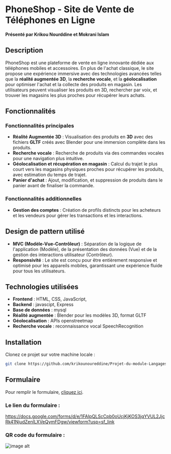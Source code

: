 # PhoneShop - Site de Vente de Téléphones en Ligne

**Présenté par Krikou Nourddine et Mokrani Islam**

## Description

PhoneShop est une plateforme de vente en ligne innovante dédiée aux téléphones mobiles et accessoires. En plus de l'achat classique, le site propose une expérience immersive avec des technologies avancées telles que la **réalité augmentée 3D**, la **recherche vocale**, et la **géolocalisation** pour optimiser l'achat et la collecte des produits en magasin. Les utilisateurs peuvent visualiser les produits en 3D, rechercher par voix, et trouver les magasins les plus proches pour récupérer leurs achats.

## Fonctionnalités

### Fonctionnalités principales
- **Réalité Augmentée 3D** : Visualisation des produits en **3D** avec des fichiers **GLTF** créés avec Blender pour une immersion complète dans les produits.
- **Recherche vocale** : Recherche de produits via des commandes vocales pour une navigation plus intuitive.
- **Géolocalisation et récupération en magasin** : Calcul du trajet le plus court vers les magasins physiques proches pour récupérer les produits, avec estimation du temps de trajet.
- **Panier d'achat** : Ajout, modification, et suppression de produits dans le panier avant de finaliser la commande.

### Fonctionnalités additionnelles
- **Gestion des comptes** : Création de profils distincts pour les acheteurs et les vendeurs pour gérer les transactions et les interactions.

## Design de pattern utilisé
- **MVC (Modèle-Vue-Contrôleur)** : Séparation de la logique de l'application (Modèle), de la présentation des données (Vue) et de la gestion des interactions utilisateur (Contrôleur).
- **Responsivité** : Le site est conçu pour être entièrement responsive et optimisé pour les appareils mobiles, garantissant une expérience fluide pour tous les utilisateurs.

## Technologies utilisées
- **Frontend** : HTML, CSS, JavaScript,
- **Backend** : javascipt, Express
- **Base de données** : mysql
- **Réalité augmentée** : Blender pour les modèles 3D, format GLTF
- **Géolocalisation** : APIs openstreetmap 
- **Recherche vocale** : reconnaissance vocal SpeechRecognition

## Installation

Clonez ce projet sur votre machine locale :

```bash
git clone https://github.com/krikounoureddine/Projet-du-module-Langages-et-Developpement-Web.git
```
## Formulaire

Pour remplir le formulaire, [cliquez ici](https://docs.google.com/forms/d/e/1FAIpQLScCpb0oUcjKjKOS3jqYVUL2JjcRk41NjudZenlLXVeQymFDgw/viewform?usp=sf_link).

### Le lien du formulaire :

https://docs.google.com/forms/d/e/1FAIpQLScCpb0oUcjKjKOS3jqYVUL2JjcRk41NjudZenlLXVeQymFDgw/viewform?usp=sf_link

### QR code du formulaire :

 ![image alt](https://github.com/krikounoureddine/Projet-du-module-Langages-et-Developpement-Web/blob/main/qrcode.png)

